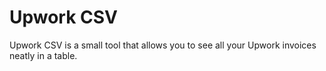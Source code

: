 # Upwork CSV

Upwork CSV is a small tool that allows you to see all your Upwork invoices neatly in a table.
